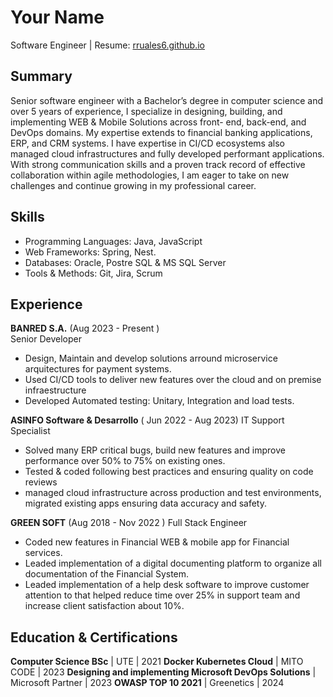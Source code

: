 # Your Name

Software Engineer | Resume: [rruales6.github.io](https://yourportfolio.github.io)

## Summary

Senior software engineer with a Bachelor’s degree in computer
science and over 5 years of experience, I specialize in designing,
building, and implementing WEB & Mobile Solutions across front-
end, back-end, and DevOps domains. My expertise extends to
financial banking applications, ERP, and CRM systems. I have
expertise in CI/CD ecosystems also managed cloud infrastructures and fully
developed performant applications. With strong communication
skills and a proven track record of effective collaboration within agile
methodologies, I am eager to take on new challenges and continue
growing in my professional career.

## Skills
- Programming Languages: Java, JavaScript 
- Web Frameworks: Spring, Nest.
- Databases: Oracle, Postre SQL & MS SQL Server
- Tools & Methods: Git, Jira, Scrum

## Experience
**BANRED S.A.** (Aug 2023 - Present )   
Senior Developer
- Design, Maintain and develop solutions arround microservice arquitectures
for payment systems.
- Used CI/CD tools to deliver new features over the cloud and on premise
infraestructure
- Developed Automated testing: Unitary, Integration and load tests.

**ASINFO Software & Desarrollo** ( Jun 2022 - Aug 2023)
IT Support Specialist
- Solved many ERP critical bugs, build new features and improve performance
over 50% to 75% on existing ones.
- Tested & coded following best practices
and ensuring quality on code reviews
- managed cloud infrastructure across production
and test environments, migrated existing apps ensuring data accuracy and
safety.

**GREEN SOFT** (Aug 2018 - Nov 2022 )
Full Stack Engineer
- Coded new features in Financial WEB & mobile app for Financial services.
-  Leaded implementation of a digital documenting platform to organize all documentation of the Financial
System.
- Leaded implementation of a help desk software to improve customer
attention to that helped reduce time over 25% in support team and increase
client satisfaction about 10%.


## Education & Certifications
**Computer Science BSc** | UTE  | 2021
**Docker Kubernetes Cloud** | MITO CODE  | 2023
**Designing and implementing Microsoft DevOps Solutions** | Microsoft Partner  | 2023
**OWASP TOP 10 2021** | Greenetics  | 2024


